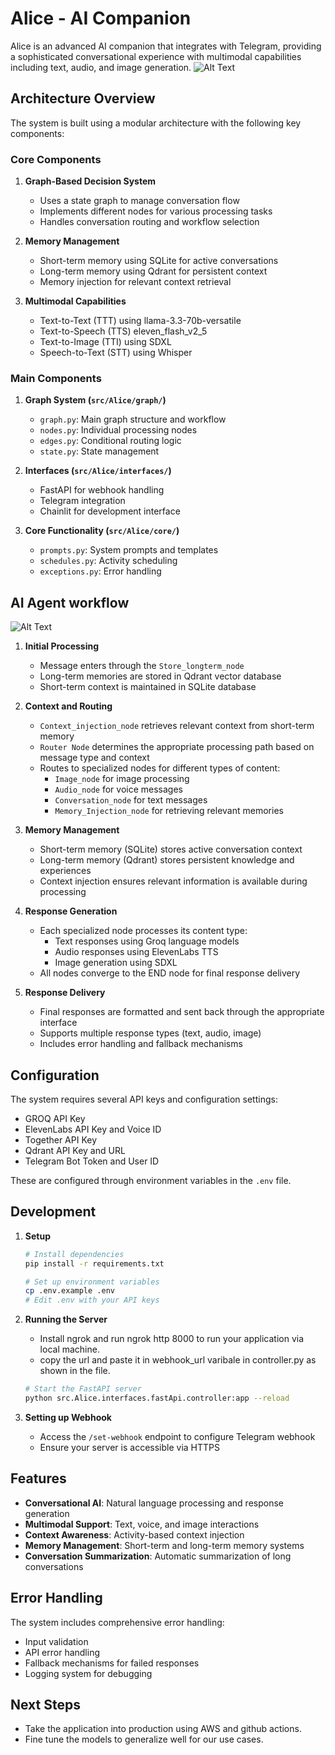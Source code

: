 # Alice - AI Companion

Alice is an advanced AI companion that integrates with Telegram, providing a sophisticated conversational experience with multimodal capabilities including text, audio, and image generation.
![Alt Text](System.png)

## Architecture Overview

The system is built using a modular architecture with the following key components:

### Core Components

1. **Graph-Based Decision System**

   - Uses a state graph to manage conversation flow
   - Implements different nodes for various processing tasks
   - Handles conversation routing and workflow selection

2. **Memory Management**

   - Short-term memory using SQLite for active conversations
   - Long-term memory using Qdrant for persistent context
   - Memory injection for relevant context retrieval

3. **Multimodal Capabilities**
   - Text-to-Text (TTT) using llama-3.3-70b-versatile
   - Text-to-Speech (TTS) eleven_flash_v2_5
   - Text-to-Image (TTI) using SDXL
   - Speech-to-Text (STT) using Whisper

### Main Components

1. **Graph System (`src/Alice/graph/`)**

   - `graph.py`: Main graph structure and workflow
   - `nodes.py`: Individual processing nodes
   - `edges.py`: Conditional routing logic
   - `state.py`: State management

2. **Interfaces (`src/Alice/interfaces/`)**

   - FastAPI for webhook handling
   - Telegram integration
   - Chainlit for development interface

3. **Core Functionality (`src/Alice/core/`)**
   - `prompts.py`: System prompts and templates
   - `schedules.py`: Activity scheduling
   - `exceptions.py`: Error handling

## AI Agent workflow

![Alt Text](Agent-workflow.png)

1. **Initial Processing**

   - Message enters through the `Store_longterm_node`
   - Long-term memories are stored in Qdrant vector database
   - Short-term context is maintained in SQLite database

2. **Context and Routing**

   - `Context_injection_node` retrieves relevant context from short-term memory
   - `Router Node` determines the appropriate processing path based on message type and context
   - Routes to specialized nodes for different types of content:
     - `Image_node` for image processing
     - `Audio_node` for voice messages
     - `Conversation_node` for text messages
     - `Memory_Injection_node` for retrieving relevant memories

3. **Memory Management**

   - Short-term memory (SQLite) stores active conversation context
   - Long-term memory (Qdrant) stores persistent knowledge and experiences
   - Context injection ensures relevant information is available during processing

4. **Response Generation**

   - Each specialized node processes its content type:
     - Text responses using Groq language models
     - Audio responses using ElevenLabs TTS
     - Image generation using SDXL
   - All nodes converge to the END node for final response delivery

5. **Response Delivery**
   - Final responses are formatted and sent back through the appropriate interface
   - Supports multiple response types (text, audio, image)
   - Includes error handling and fallback mechanisms

## Configuration

The system requires several API keys and configuration settings:

- GROQ API Key
- ElevenLabs API Key and Voice ID
- Together API Key
- Qdrant API Key and URL
- Telegram Bot Token and User ID

These are configured through environment variables in the `.env` file.

## Development

1. **Setup**

   ```bash
   # Install dependencies
   pip install -r requirements.txt

   # Set up environment variables
   cp .env.example .env
   # Edit .env with your API keys
   ```

2. **Running the Server**

   - Install ngrok and run ngrok http 8000 to run your application via local machine.
   - copy the url and paste it in webhook_url varibale in controller.py as shown in the file.

   ```bash
   # Start the FastAPI server
   python src.Alice.interfaces.fastApi.controller:app --reload
   ```

3. **Setting up Webhook**
   - Access the `/set-webhook` endpoint to configure Telegram webhook
   - Ensure your server is accessible via HTTPS

## Features

- **Conversational AI**: Natural language processing and response generation
- **Multimodal Support**: Text, voice, and image interactions
- **Context Awareness**: Activity-based context injection
- **Memory Management**: Short-term and long-term memory systems
- **Conversation Summarization**: Automatic summarization of long conversations

## Error Handling

The system includes comprehensive error handling:

- Input validation
- API error handling
- Fallback mechanisms for failed responses
- Logging system for debugging

## Next Steps

- Take the application into production using AWS and github actions.
- Fine tune the models to generalize well for our use cases.
